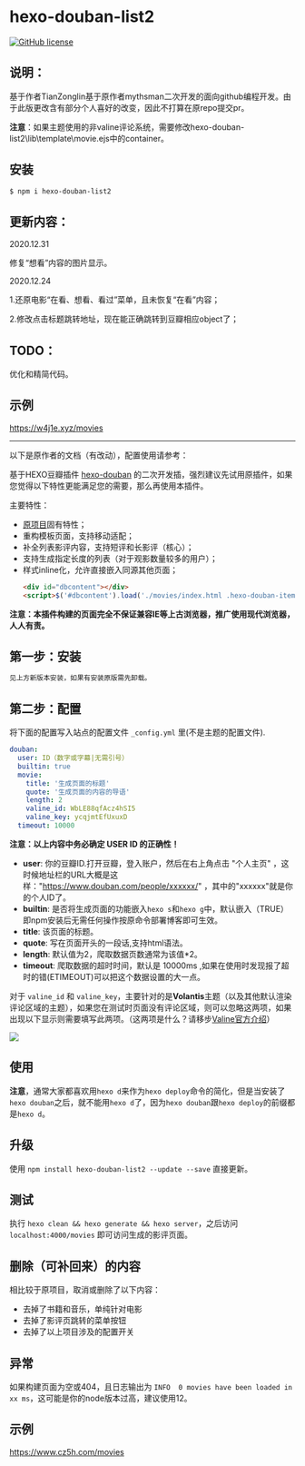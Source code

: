 # hexo-douban-list2

[![GitHub license](https://img.shields.io/github/license/mythsman/hexo-douban.svg)](https://github.com/mythsman/hexo-douban/blob/master/LICENSE)



## 说明：

基于作者TianZonglin基于原作者mythsman二次开发的面向github编程开发。由于此版更改含有部分个人喜好的改变，因此不打算在原repo提交pr。

**注意**：如果主题使用的非valine评论系统，需要修改hexo-douban-list2\lib\template\movie.ejs中的container。

## 安装

``` bash
$ npm i hexo-douban-list2
```

## 更新内容：

2020.12.31

修复“想看”内容的图片显示。

2020.12.24

1.还原电影“在看、想看、看过”菜单，且未恢复“在看”内容；

2.修改点击标题跳转地址，现在能正确跳转到豆瓣相应object了；

## TODO：

优化和精简代码。

## 示例 

https://w4j1e.xyz/movies

-----------------------------------------

以下是原作者的文档（有改动），配置使用请参考：

基于HEXO豆瓣插件 [hexo-douban](https://github.com/mythsman/hexo-douban) 的二次开发插，强烈建议先试用原插件，如果您觉得以下特性更能满足您的需要，那么再使用本插件。

主要特性：

- [原项目](https://github.com/mythsman/hexo-douban)固有特性；
- 重构模板页面，支持移动适配；
- 补全列表影评内容，支持短评和长影评（核心）；
- 支持生成指定长度的列表（对于观影数量较多的用户）；
- 样式inline化，允许直接嵌入同源其他页面；
  ``` html
  <div id="dbcontent"></div>
  <script>$('#dbcontent').load('./movies/index.html .hexo-douban-item:nth-child(1)');</script>
  ```

**注意：本插件构建的页面完全不保证兼容IE等上古浏览器，推广使用现代浏览器，人人有责。**


## 第一步：安装

``` bash
见上方新版本安装，如果有安装原版需先卸载。
```

## 第二步：配置

将下面的配置写入站点的配置文件 `_config.yml` 里(不是主题的配置文件).

``` yaml
douban:
  user: ID（数字或字幕|无需引号）
  builtin: true
  movie:
    title: '生成页面的标题'
    quote: '生成页面的内容的导语'
    length: 2
    valine_id: WbLE88qfAcz4hSI5
    valine_key: ycqjmtEfUxuxD
  timeout: 10000 
```

**注意：以上内容中务必确定 USER ID 的正确性！**

- **user**: 你的豆瓣ID.打开豆瓣，登入账户，然后在右上角点击 "个人主页" ，这时候地址栏的URL大概是这样："https://www.douban.com/people/xxxxxx/" ，其中的"xxxxxx"就是你的个人ID了。
- **builtin**: 是否将生成页面的功能嵌入`hexo s`和`hexo g`中，默认嵌入（TRUE）即npm安装后无需任何操作按原命令部署博客即可生效。
- **title**: 该页面的标题。
- **quote**: 写在页面开头的一段话,支持html语法。
- **length**: 默认值为2，爬取数据页数通常为该值*2。
- **timeout**: 爬取数据的超时时间，默认是 10000ms ,如果在使用时发现报了超时的错(ETIMEOUT)可以把这个数据设置的大一点。

对于 `valine_id` 和 `valine_key`，主要针对的是**Volantis**主题（以及其他默认渲染评论区域的主题），如果您在测试时页面没有评论区域，则可以忽略这两项，如果出现以下显示则需要填写此两项。（这两项是什么？请移步[Valine官方介绍](https://valine.js.org/quickstart.html#%E8%8E%B7%E5%8F%96APP-ID-%E5%92%8C-APP-Key)）

![](https://cdn.jsdelivr.net/gh/TianZonglin/tuchuang/img/20200922010453.png)


## 使用


**注意**，通常大家都喜欢用`hexo d`来作为`hexo deploy`命令的简化，但是当安装了`hexo douban`之后，就不能用`hexo d`了，因为`hexo douban`跟`hexo deploy`的前缀都是`hexo d`。

## 升级

使用 `npm install hexo-douban-list2 --update --save` 直接更新。

## 测试

执行 `hexo clean && hexo generate && hexo server`，之后访问 `localhost:4000/movies` 即可访问生成的影评页面。

## 删除（可补回来）的内容


相比较于原项目，取消或删除了以下内容：

- 去掉了书籍和音乐，单纯针对电影
- 去掉了影评页跳转的菜单按钮
- 去掉了以上项目涉及的配置开关



## 异常

如果构建页面为空或404，且日志输出为 `INFO  0 movies have been loaded in xx ms`，这可能是你的node版本过高，建议使用12。

## 示例

https://www.cz5h.com/movies
